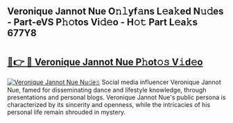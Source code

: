 ## Veronique Jannot Nue O𝚗𝚕yf𝚊ns L𝚎a𝚔ed N𝚞𝚍es - Part-eVS P𝚑𝚘tos Vi𝚍𝚎o - H𝚘𝚝 Part L𝚎a𝚔s 677Y8

# <h2><a href="http://kf650ue.oniu.top/?m=Veronique+Jannot+Nue">🔗👉 🔴 Veronique Jannot Nue P𝚑ot𝚘𝚜 V𝚒d𝚎o</a></h2>

[![Veronique Jannot Nue Nu𝚍e𝚜](https://i.imgur.com/0qMVB7G.gif)](http://kf650ue.oniu.top/?m=Veronique+Jannot+Nue)
Social media influencer Veronique Jannot Nue, famed for disseminating dance and lifestyle knowledge, through presentations and personal blogs. Veronique Jannot Nue's public persona is characterized by its sincerity and openness, while the intricacies of his personal life remain shrouded in mystery.  
